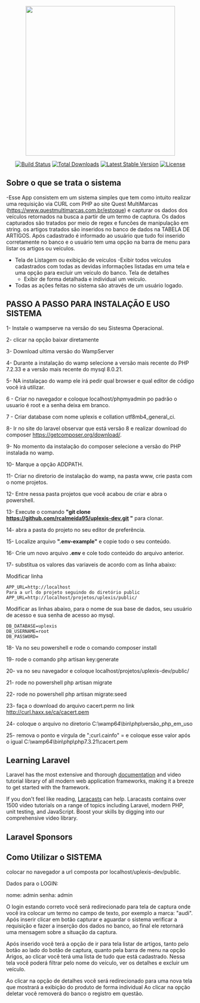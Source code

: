 <p align="center"><a href="https://laravel.com" target="_blank"><img src="https://raw.githubusercontent.com/laravel/art/master/logo-lockup/5%20SVG/2%20CMYK/1%20Full%20Color/laravel-logolockup-cmyk-red.svg" width="400"></a></p>

<p align="center">
<a href="https://travis-ci.org/laravel/framework"><img src="https://travis-ci.org/laravel/framework.svg" alt="Build Status"></a>
<a href="https://packagist.org/packages/laravel/framework"><img src="https://img.shields.io/packagist/dt/laravel/framework" alt="Total Downloads"></a>
<a href="https://packagist.org/packages/laravel/framework"><img src="https://img.shields.io/packagist/v/laravel/framework" alt="Latest Stable Version"></a>
<a href="https://packagist.org/packages/laravel/framework"><img src="https://img.shields.io/packagist/l/laravel/framework" alt="License"></a>
</p>

## Sobre o que se trata o sistema

-Esse App consistem em um sistema simples que tem como intuito  realizar uma requisição via CURL com PHP ao site
Quest MultiMarcas (https://www.questmultimarcas.com.br/estoque) e capturar os dados dos veículos retornados na busca  a partir de um termo de captura.
Os dados capturados são tratados por meio de regex e funcões de manipulação em string. os artigos tratados são inseridos no banco de dados na TABELA DE ARTIGOS.
Após cadastrado é informado ao usuário que tudo foi inserido corretamente no banco e o usuário tem uma opção na barra de menu para listar os artigos ou veículos.

- Tela de Listagem ou exibição de veículos
    -Exibir todos veículos cadastrados com todas as devidas informações listadas em uma tela e uma opção para excluir um veículo do banco.
Tela de detalhes
    - Exibir de forma detalhada e individual um veículo.
- Todas as ações feitas no sistema são através de um usuário logado.


## PASSO A PASSO PARA INSTALAÇÃO E USO SISTEMA


1- Instale o wampserve na versão do seu Sistesma Operacional.

2- clicar na opção baixar diretamente

3- Download ultima versão do WampServer

4- Durante a instalação do wamp selecione a versão mais recente do PHP 7.2.33 e a versão mais recente do mysql 8.0.21.

5- NA instalaçao do wamp ele irá pedir qual browser e qual editor de código você irá utilizar.

6 - Criar no navegador e coloque localhost/phpmyadmin po padrão o usuario é root e a senha deixa em branco.

7 - Criar database com  nome uplexis e collation utf8mb4_general_ci.

8- Ir no site do laravel observar que está versão 8 e realizar download do composer https://getcomposer.org/download/.

9- No momento da instalação do composer selecione a versão do PHP instalada no wamp.

10- Marque a opção ADDPATH.


11- Criar no diretorio de instalação do wamp, na pasta www, crie pasta com o nome  projetos.

12- Entre nessa pasta projetos que você acabou de criar  e abra o powershell.

13- Execute o comando  <b>"git clone https://github.com/rcalmeida95/uplexis-dev.git "</b> para  clonar.

14- abra a pasta do projeto no seu editor de preferência.

15- Localize  arquivo <b>".env-example"</b> e copie todo o seu conteúdo.

16- Crie um novo arquivo <b>.env</b> e cole todo conteúdo do arquivo anterior.

17- substitua os valores das variaveis de acordo com as linha abaixo:

Modificar linha

	APP_URL=http://localhost
	Para a url do projeto seguindo do diretório public
	APP_URL=http://localhost/projetos/uplexis/public/

Modificar as linhas abaixo, para o nome de sua base de dados, seu usuário de acesso e sua senha de acesso ao mysql.
	
	DB_DATABASE=uplexis
	DB_USERNAME=root
	DB_PASSWORD=




18- Va no seu powershell e rode o comando composer install

19- rode o comando php artisan key:generate

20- va no seu navegador e coloque localhost/projetos/uplexis-dev/public/

21- rode no powershell php artisan migrate 

22- rode no powershell php artisan migrate:seed

23- faça o download do arquivo cacert.perm no link http://curl.haxx.se/ca/cacert.pem

24- coloque o arquivo no diretorio C:\wamp64\bin\php\versão_php_em_uso

25- remova o ponto e virgula de ";curl.cainfo" = e coloque esse valor após o igual C:\wamp64\bin\php\php7.3.21\cacert.pem



## Learning Laravel

Laravel has the most extensive and thorough [documentation](https://laravel.com/docs) and video tutorial library of all modern web application frameworks, making it a breeze to get started with the framework.

If you don't feel like reading, [Laracasts](https://laracasts.com) can help. Laracasts contains over 1500 video tutorials on a range of topics including Laravel, modern PHP, unit testing, and JavaScript. Boost your skills by digging into our comprehensive video library.

## Laravel Sponsors

## Como Utilizar o SISTEMA


colocar no navegador a url composta por localhost/uplexis-dev/public.


Dados para o LOGIN:

nome: admin
senha: admin

O login estando correto você será redirecionado para tela de captura onde você ira colocar um termo no campo de texto, por exemplo a marca: "audi". Após inserir clicar em botão capturar e aguardar o sistema verificar a requisição e fazer a inserção dos dados no banco, ao final ele retornará uma mensagem sobre a situação da captura.


Após inserido você terá a opção de ir para tela listar de artigos, tanto pelo botão ao lado do botão de captura, quanto pela barra de  menu na opção Arigos, ao clicar você terá uma lista de tudo que está cadastrado. Nessa tela você poderá filtrar pelo nome do veículo, ver os detalhes e excluir um veículo.


Ao clicar na opção de detalhes você será redirecionado para uma nova tela que mostrará a exibição do produto de forma individual
Ao clicar na opção deletar você removerá do banco o registro em questão.


